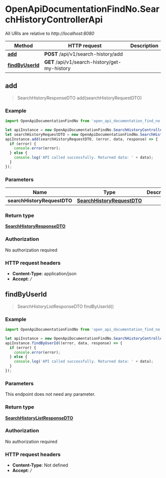 # OpenApiDocumentationFindNo.SearchHistoryControllerApi

All URIs are relative to *http://localhost:8080*

Method | HTTP request | Description
------------- | ------------- | -------------
[**add**](SearchHistoryControllerApi.md#add) | **POST** /api/v1/search-history/add | 
[**findByUserId**](SearchHistoryControllerApi.md#findByUserId) | **GET** /api/v1/search-history/get-my-history | 



## add

> SearchHistoryResponseDTO add(searchHistoryRequestDTO)



### Example

```javascript
import OpenApiDocumentationFindNo from 'open_api_documentation_find_no';

let apiInstance = new OpenApiDocumentationFindNo.SearchHistoryControllerApi();
let searchHistoryRequestDTO = new OpenApiDocumentationFindNo.SearchHistoryRequestDTO(); // SearchHistoryRequestDTO | 
apiInstance.add(searchHistoryRequestDTO, (error, data, response) => {
  if (error) {
    console.error(error);
  } else {
    console.log('API called successfully. Returned data: ' + data);
  }
});
```

### Parameters


Name | Type | Description  | Notes
------------- | ------------- | ------------- | -------------
 **searchHistoryRequestDTO** | [**SearchHistoryRequestDTO**](SearchHistoryRequestDTO.md)|  | 

### Return type

[**SearchHistoryResponseDTO**](SearchHistoryResponseDTO.md)

### Authorization

No authorization required

### HTTP request headers

- **Content-Type**: application/json
- **Accept**: */*


## findByUserId

> SearchHistoryListResponseDTO findByUserId()



### Example

```javascript
import OpenApiDocumentationFindNo from 'open_api_documentation_find_no';

let apiInstance = new OpenApiDocumentationFindNo.SearchHistoryControllerApi();
apiInstance.findByUserId((error, data, response) => {
  if (error) {
    console.error(error);
  } else {
    console.log('API called successfully. Returned data: ' + data);
  }
});
```

### Parameters

This endpoint does not need any parameter.

### Return type

[**SearchHistoryListResponseDTO**](SearchHistoryListResponseDTO.md)

### Authorization

No authorization required

### HTTP request headers

- **Content-Type**: Not defined
- **Accept**: */*

